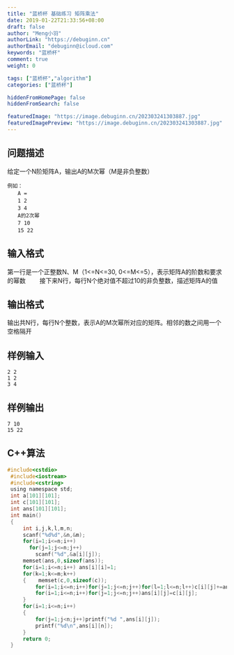 ```yaml
---
title: "蓝桥杯 基础练习 矩阵乘法"
date: 2019-01-22T21:33:56+08:00
draft: false
author: "Meng小羽"
authorLink: "https://debuginn.cn"
authorEmail: "debuginn@icloud.com"
keywords: "蓝桥杯"
comment: true
weight: 0

tags: ["蓝桥杯","algorithm"]
categories: ["蓝桥杯"]

hiddenFromHomePage: false
hiddenFromSearch: false

featuredImage: "https://image.debuginn.cn/202303241303887.jpg"
featuredImagePreview: "https://image.debuginn.cn/202303241303887.jpg"
---
```


## 问题描述　　

给定一个N阶矩阵A，输出A的M次幂（M是非负整数）
```　　
例如：
　　A =
　　1 2
　　3 4
　　A的2次幂
　　7 10
　　15 22
```

## 输入格式　　

第一行是一个正整数N、M（1<=N<=30, 0<=M<=5），表示矩阵A的阶数和要求的幂数
　　接下来N行，每行N个绝对值不超过10的非负整数，描述矩阵A的值

## 输出格式　　

输出共N行，每行N个整数，表示A的M次幂所对应的矩阵。相邻的数之间用一个空格隔开

## 样例输入

```shell
2 2
1 2
3 4
```

## 样例输出

```shell
7 10
15 22
```

## C++算法

```c
#include<cstdio>
 #include<iostream>
 #include<cstring>
 using namespace std;
 int a[101][101];
 int c[101][101];
 int ans[101][101];
 int main()
 {
     int i,j,k,l,m,n;
     scanf("%d%d",&n,&m);
     for(i=1;i<=n;i++)
       for(j=1;j<=n;j++)
         scanf("%d",&a[i][j]);
     memset(ans,0,sizeof(ans));
     for(i=1;i<=n;i++) ans[i][i]=1;
     for(k=1;k<=m;k++)
     {    memset(c,0,sizeof(c));
         for(i=1;i<=n;i++)for(j=1;j<=n;j++)for(l=1;l<=n;l++)c[i][j]+=ans[i][l]*a[l][j];
         for(i=1;i<=n;i++)for(j=1;j<=n;j++)ans[i][j]=c[i][j];
     }
     for(i=1;i<=n;i++)
     {
         for(j=1;j<n;j++)printf("%d ",ans[i][j]);
         printf("%d\n",ans[i][n]);
     }
     return 0;
 }
```